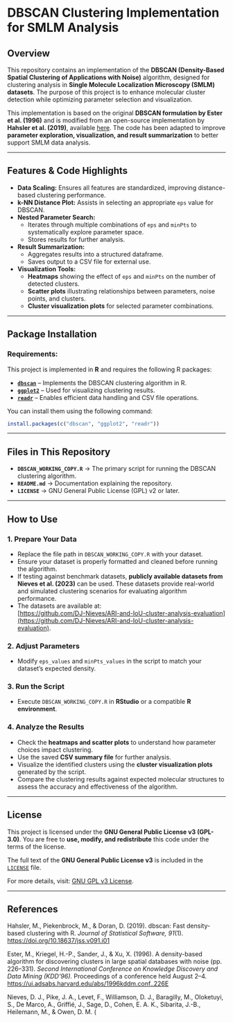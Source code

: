 # **DBSCAN Clustering Implementation for SMLM Analysis**

## **Overview**  
This repository contains an implementation of the **DBSCAN (Density-Based Spatial Clustering of Applications with Noise)** algorithm, designed for clustering analysis in **Single Molecule Localization Microscopy (SMLM) datasets**. The purpose of this project is to enhance molecular cluster detection while optimizing parameter selection and visualization.

This implementation is based on the original **DBSCAN formulation by Ester et al. (1996)** and is modified from an open-source implementation by **Hahsler et al. (2019)**, available [here](https://github.com/mhahsler/dbscan). The code has been adapted to improve **parameter exploration, visualization, and result summarization** to better support SMLM data analysis.

---

## **Features & Code Highlights**  

- **Data Scaling:** Ensures all features are standardized, improving distance-based clustering performance.  
- **k-NN Distance Plot:** Assists in selecting an appropriate `eps` value for DBSCAN.  
- **Nested Parameter Search:**  
  - Iterates through multiple combinations of `eps` and `minPts` to systematically explore parameter space.  
  - Stores results for further analysis.  
- **Result Summarization:**  
  - Aggregates results into a structured dataframe.  
  - Saves output to a CSV file for external use.  
- **Visualization Tools:**  
  - **Heatmaps** showing the effect of `eps` and `minPts` on the number of detected clusters.  
  - **Scatter plots** illustrating relationships between parameters, noise points, and clusters.  
  - **Cluster visualization plots** for selected parameter combinations.  

---

## **Package Installation**  

### **Requirements:**  
This project is implemented in **R** and requires the following R packages:  
- **[`dbscan`](https://cran.r-project.org/package=dbscan)** – Implements the DBSCAN clustering algorithm in R.  
- **[`ggplot2`](https://cran.r-project.org/package=ggplot2)** – Used for visualizing clustering results.  
- **[`readr`](https://cran.r-project.org/package=readr)** – Enables efficient data handling and CSV file operations.

You can install them using the following command:

```r
install.packages(c("dbscan", "ggplot2", "readr"))
```

---

## **Files in This Repository**  

- **`DBSCAN_WORKING_COPY.R`** → The primary script for running the DBSCAN clustering algorithm.  
- **`README.md`** → Documentation explaining the repository.  
- **`LICENSE`** → GNU General Public License (GPL) v2 or later.

---

## **How to Use**  

### **1. Prepare Your Data**  
- Replace the file path in `DBSCAN_WORKING_COPY.R` with your dataset.  
- Ensure your dataset is properly formatted and cleaned before running the algorithm.  
- If testing against benchmark datasets, **publicly available datasets from Nieves et al. (2023)** can be used. These datasets provide real-world and simulated clustering scenarios for evaluating algorithm performance.  
- The datasets are available at:  
  [https://github.com/DJ-Nieves/ARI-and-IoU-cluster-analysis-evaluation](https://github.com/DJ-Nieves/ARI-and-IoU-cluster-analysis-evaluation).  

### **2. Adjust Parameters**  
- Modify `eps_values` and `minPts_values` in the script to match your dataset’s expected density.  

### **3. Run the Script**  
- Execute `DBSCAN_WORKING_COPY.R` in **RStudio** or a compatible **R environment**.  

### **4. Analyze the Results**  
- Check the **heatmaps and scatter plots** to understand how parameter choices impact clustering.  
- Use the saved **CSV summary file** for further analysis.  
- Visualize the identified clusters using the **cluster visualization plots** generated by the script.  
- Compare the clustering results against expected molecular structures to assess the accuracy and effectiveness of the algorithm.

---

## License  

This project is licensed under the **GNU General Public License v3 (GPL-3.0)**. You are free to **use, modify, and redistribute** this code under the terms of the license.  

The full text of the **GNU General Public License v3** is included in the [`LICENSE`](LICENSE) file.  

For more details, visit: [GNU GPL v3 License](https://www.gnu.org/licenses/gpl-3.0.html).  

---

## References  

Hahsler, M., Piekenbrock, M., & Doran, D. (2019). dbscan: Fast density-based clustering with R. *Journal of Statistical Software, 91*(1). https://doi.org/10.18637/jss.v091.i01  

Ester, M., Kriegel, H.-P., Sander, J., & Xu, X. (1996). A density-based algorithm for discovering clusters in large spatial databases with noise (pp. 226–331). *Second International Conference on Knowledge Discovery and Data Mining (KDD’96).* Proceedings of a conference held August 2–4. https://ui.adsabs.harvard.edu/abs/1996kddm.conf..226E  

Nieves, D. J., Pike, J. A., Levet, F., Williamson, D. J., Baragilly, M., Oloketuyi, S., De Marco, A., Griffié, J., Sage, D., Cohen, E. A. K., Sibarita, J.-B., Heilemann, M., & Owen, D. M. (
